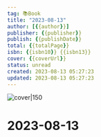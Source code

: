 ```yaml
---
tag: 📚Book
title: "2023-08-13"
author: [{{author}}]
publisher: {{publisher}}
publish: {{publishDate}}
total: {{totalPage}}
isbn: {{isbn10}} {{isbn13}}
cover: {{coverUrl}}
status: unread
created: 2023-08-13 05:27:23
updated: 2023-08-13 05:27:23
---
```


![cover|150]({{coverUrl}})

# 2023-08-13
